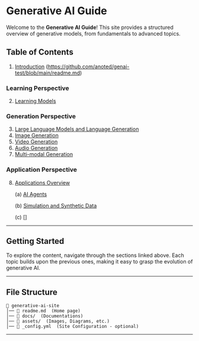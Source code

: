 # Generative AI Guide

Welcome to the **Generative AI Guide**! This site provides a structured overview of generative models, from fundamentals to advanced topics.

## Table of Contents
1. [Introduction](readme.md)
(https://github.com/anoted/genai-test/blob/main/readme.md)

### Learning Perspective
2. [Learning Models](docs/learn.md)

### Generation Perspective
3. [Large Language Models and Language Generation](docs/language.md)
4. [Image Generation](docs/image.md)
5. [Video Generation](docs/video.md)
6. [Audio Generation](docs/audio.md)
7. [Multi-modal Generation](docs/multi.md)

### Application Perspective
8. [Applications Overview](docs/applications.md)

    (a) [AI Agents](docs/agents.md)

    (b) [Simulation and Synthetic Data](docs/sim.md)

    (c) []

---

## Getting Started

To explore the content, navigate through the sections linked above. Each topic builds upon the previous ones, making it easy to grasp the evolution of generative AI.

---

## File Structure
```
📂 generative-ai-site
│── 📄 readme.md  (Home page)
│── 📂 docs/  (Documentations)
│── 📂 assets/  (Images, Diagrams, etc.)
│── 📄 _config.yml  (Site Configuration - optional)
```

---

